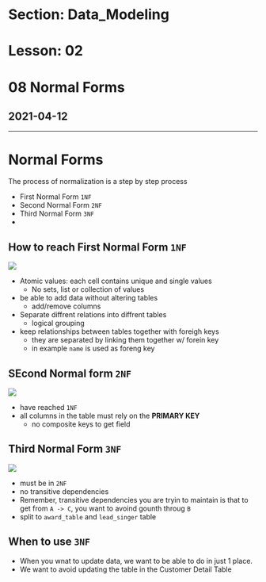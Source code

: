 # Section: Data_Modeling
# Lesson: 02
# 08 Normal Forms
## 2021-04-12
---

# Normal Forms

The process of normalization is a step by step process
- First Normal Form `1NF`
- Second Normal Form `2NF`
- Third Normal Form `3NF`
- 

## How to reach First Normal Form `1NF`


![](https://i.imgur.com/9SY1Ej4.png)

- Atomic values: each cell contains unique and single values
  - No sets, list or collection of values
- be able to add data without altering tables
  - add/remove columns
- Separate diffrent relations into diffrent tables
  - logical grouping
- keep relationships between tables together with foreigh keys
  - they are separated by linking them together w/ forein key
  - in example `name`  is used as foreng key


## SEcond Normal form `2NF`

![](https://i.imgur.com/rcMkRbJ.png)

- have reached `1NF`
- all columns in the table must rely on the  **PRIMARY KEY**
  - no composite keys to get field


## Third Normal Form `3NF`
![](https://i.imgur.com/Sa5RnT0.png)

  
- must be in `2NF`
- no transitive dependencies
- Remember, transitive dependencies you are tryin to maintain is that to get from `A -> C`, you want to avoind gounth throug `B`
- split to `award_table` and `lead_singer` table
    

## When to use `3NF`
- When you wnat to update data, we want to be able to do in just 1 place. 
- We want to avoid updating the table in the Customer Detail Table